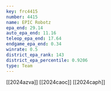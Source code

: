```yaml
---
key: frc4415
number: 4415
name: EPIC Robotz
epa_end: 29.14
auto_epa_end: 11.16
teleop_epa_end: 17.64
endgame_epa_end: 0.34
winrate: 0.5
district_epa_rank: 143
district_epa_percentile: 0.9206
type: Team
---
```

[[2024azva]]
[[2024caoc]]
[[2024caph]]
